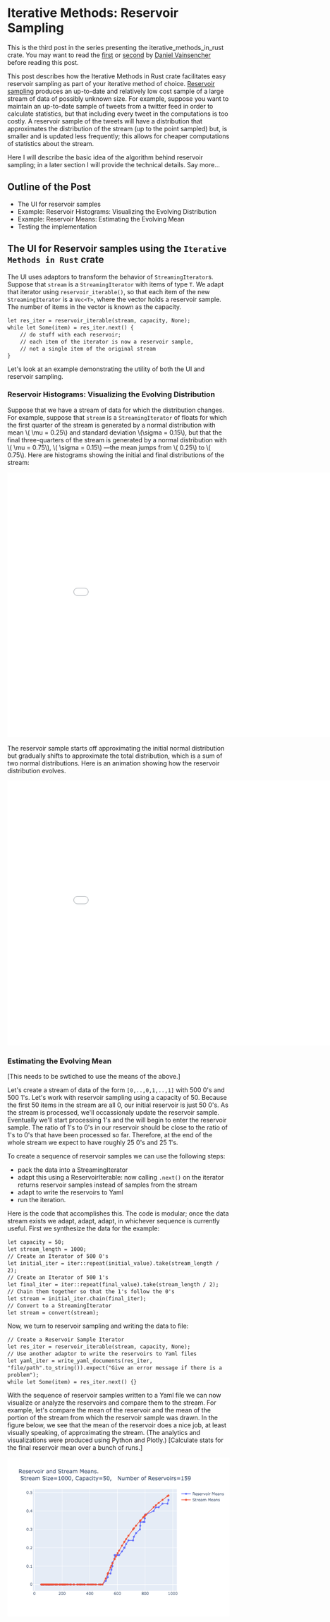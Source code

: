 <!--Aim for ~1500 words including code fragments.-->

<!-- Rework examples: 1) histogram visualization. 2) means using same data as histogram example, but only exporting means to yaml. Ideally, the means would be sent to a Dash/Plotly webapp that live updates as the code runs-->

<!-- To do:
- Example 2:
	- use normal distr's stream
	- within iteration, calculate means of reservoirs and index for portion of stream used 
	- save means, index to yaml
- deal with step size -- remove or discuss 
- add captions to figures
- format figures
- make graphs resize on mobile -- remove zoom and other interactive features from Plotly

-->
# Iterative Methods: Reservoir Sampling

This is the third post in the series presenting the iterative_methods_in_rust crate. You may want to read the [first](http://daniel-vainsencher.github.io/book/iterative_methods_part_1.html) or [second](http://daniel-vainsencher.github.io/book/iterative_methods_part_2.html) by [Daniel Vainsencher](https://github.com/daniel-vainsencher) before reading this post.

This post describes how the Iterative Methods in Rust crate facilitates easy reservoir sampling as part of your iterative method of choice. [Reservoir sampling](https://en.wikipedia.org/wiki/Reservoir_sampling) produces an up-to-date and relatively low cost sample of a large stream of data of possibly unknown size. For example, suppose you want to maintain an up-to-date sample of tweets from a twitter feed in order to calculate statistics, but that including every tweet in the computations is too costly. A reservoir sample of the tweets will have a distribution that approximates the distribution of the stream (up to the point sampled) but, is smaller and is updated less frequently; this allows for cheaper computations of statistics about the stream.

Here I will describe the basic idea of the algorithm behind reservoir sampling; in a later section I will provide the technical details. Say more...

## Outline of the Post
- The UI for reservoir samples
- Example: Reservoir Histograms: Visualizing the Evolving Distribution  
- Example: Reservoir Means: Estimating the Evolving Mean
- Testing the implementation 

## The UI for Reservoir samples using the `Iterative Methods in Rust` crate 

The UI uses adaptors to transform the behavior of `StreamingIterator`s. Suppose that `stream` is a `StreamingIterator` with items of type `T`. We adapt that iterator using `reservoir_iterable()`, so that each item of the new `StreamingIterator` is a `Vec<T>`, where the vector holds a reservoir sample. The number of items in the vector is known as the capacity.
```rust, ignore
let res_iter = reservoir_iterable(stream, capacity, None);
while let Some(item) = res_iter.next() {
	// do stuff with each reservoir;
	// each item of the iterator is now a reservoir sample, 
	// not a single item of the original stream
}
```
Let's look at an example demonstrating the utility of both the UI and reservoir sampling.

### Reservoir Histograms: Visualizing the Evolving Distribution 

Suppose that we have a stream of data for which the distribution changes. For example, suppose that `stream` is a `StreamingIterator` of floats for which the first quarter of the stream is generated by a normal distribution with mean \\( \mu = 0.25\\) and standard deviation \\(\sigma = 0.15\\), but that the final three-quarters of the stream is generated by a normal distribution with \\( \mu = 0.75\\), \\( \sigma = 0.15\\) &mdash;the mean jumps from \\( 0.25\\) to \\( 0.75\\). Here are histograms showing the initial and final distributions of the stream:

<iframe id=iframe_embed allowtransparency="true" style="border:none; background-color: #000000;" src="reservoir_histograms_initial_final.html" height="600" width="900" title="Initial and Final Stream Distributions"> </iframe>

The reservoir sample starts off approximating the initial normal distribution but gradually shifts to approximate the total distribution, which is a sum of two normal distributions. Here is an animation showing how the reservoir distribution evolves. 

<iframe id=iframe_embed style="border:none;" src="reservoir_histogram_animation.html" height="600" width="900" title="Reservoir Distribution Approximate Stream Distribution"> </iframe>


### Estimating the Evolving Mean

[This needs to be swtiched to use the means of the above.]

Let's create a stream of data of the form `[0,..,0,1,..,1]` with 500 0's and 500 1's. Let's work with reservoir sampling using a capacity of 50. Because the first 50 items in the stream are all 0, our initial reservoir is just 50 0's. As the stream is processed, we'll occassionaly update the reservoir sample. Eventually we'll start processing 1's and the will begin to enter the reservoir sample. The ratio of 1's to 0's in our reservoir should be close to the ratio of 1's to 0's that have been processed so far. Therefore, at the end of the whole stream we expect to have roughly 25 0's and 25 1's.

To create a sequence of reservoir samples we can use the following steps:
- pack the data into a StreamingIterator
- adapt this using a ReservoirIterable: now calling `.next()` on the iterator returns reservoir samples instead of samples from the stream
- adapt to write the reservoirs to Yaml
- run the iteration. 

Here is the code that accomplishes this. The code is modular; once the data stream exists we adapt, adapt, adapt, in whichever sequence is currently useful. First we synthesize the data for the example:
```rust, ignore
let capacity = 50;
let stream_length = 1000;
// Create an Iterator of 500 0's
let initial_iter = iter::repeat(initial_value).take(stream_length / 2);
// Create an Iterator of 500 1's
let final_iter = iter::repeat(final_value).take(stream_length / 2);
// Chain them together so that the 1's follow the 0's
let stream = initial_iter.chain(final_iter);
// Convert to a StreamingIterator
let stream = convert(stream);
```
Now, we turn to reservoir sampling and writing the data to file: 
```rust, ignore
// Create a Reservoir Sample Iterator
let res_iter = reservoir_iterable(stream, capacity, None);
// Use another adaptor to write the reservoirs to Yaml files
let yaml_iter = write_yaml_documents(res_iter, "file/path".to_string()).expect("Give an error message if there is a problem");
while let Some(item) = res_iter.next() {}
```

With the sequence of reservoir samples written to a Yaml file we can now visualize or analyze the reservoirs and compare them to the stream. For example, let's compare the mean of the reservoir and the mean of the portion of the stream from which the reservoir sample was drawn. In the figure below, we see that the mean of the reservoir does a nice job, at least visually speaking, of approximating the stream. (The analytics and visualizations were produced using Python and Plotly.) [Calculate stats for the final reservoir mean over a bunch of runs.]


![The mean of the reservoir tracks the mean of the stream in the following figure.](reservoir_and_stream_means.png "Reservoir and Stream Means")

<!-- 

Here is some code I typed into the md file:
```rust, ignore
let iter = reservoir_iterator(iter);
let iter = enumerate(iter);
```

Here is some code referenced from a file:
```rust, ignore
{{#include res_sampling_example.rs:28:30}}
```

New content appears when pushed to origin?

With mathjax we can format inline equations \\( p = \frac{log m}{log n}\\) and block equations  \\[ p = \frac{log m}{log n}\\] -->